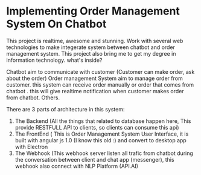 # Implementing Order Management System On Chatbot


This project is realtime, awesome and stunning. Work with several web technologies to make integerate system between chatbot and order management system. 
This project also bring me to get my degree in information technology. what's inside?

Chatbot aim to communicate with customer (Customer can make order, ask about the order)
Order management System aim to manage order from customer.
this system can receive order manually or order that comes from chatbot .
this will give realtime notification when customer makes order from chatbot.
Others.

There are 3 parts of architecture in this system:

1. The Backend (All the things that related to database happen here, This provide RESTFULL API to clients, so clients can consume this api)
2. The FrontEnd ( This is Order Management System User Interface, it is built with angular js 1.0 (I know this old :) and convert to desktop app with Electron
3. The Webhook (This webhook server listen all trafic from chatbot during the conversation between client and chat app (messenger),
   this webhook also connect with NLP Platform (API.AI)
   

